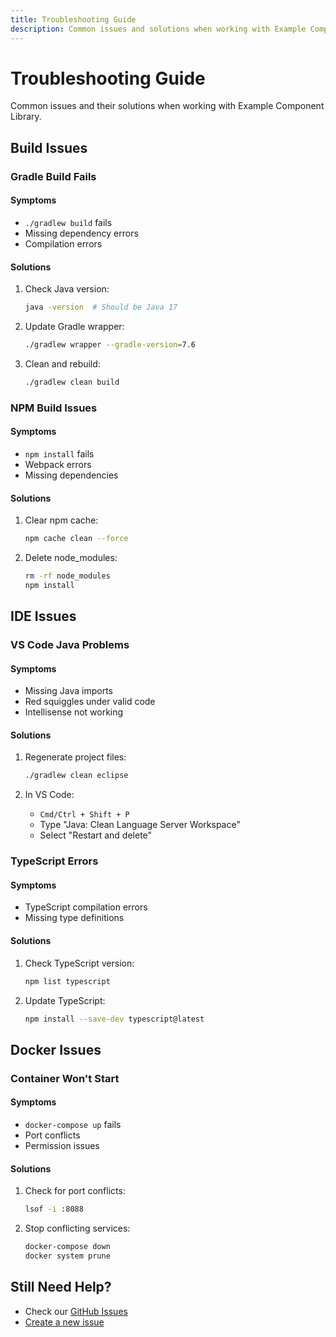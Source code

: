 ```yaml
---
title: Troubleshooting Guide
description: Common issues and solutions when working with Example Component Library
---
```


# Troubleshooting Guide

Common issues and their solutions when working with Example Component Library.

## Build Issues

### Gradle Build Fails

#### Symptoms

- `./gradlew build` fails
- Missing dependency errors
- Compilation errors

#### Solutions

1. Check Java version:

   ```bash
   java -version  # Should be Java 17
   ```

2. Update Gradle wrapper:

   ```bash
   ./gradlew wrapper --gradle-version=7.6
   ```

3. Clean and rebuild:
   ```bash
   ./gradlew clean build
   ```

### NPM Build Issues

#### Symptoms

- `npm install` fails
- Webpack errors
- Missing dependencies

#### Solutions

1. Clear npm cache:

   ```bash
   npm cache clean --force
   ```

2. Delete node_modules:
   ```bash
   rm -rf node_modules
   npm install
   ```

## IDE Issues

### VS Code Java Problems

#### Symptoms

- Missing Java imports
- Red squiggles under valid code
- Intellisense not working

#### Solutions

1. Regenerate project files:

   ```bash
   ./gradlew clean eclipse
   ```

2. In VS Code:
   - `Cmd/Ctrl + Shift + P`
   - Type "Java: Clean Language Server Workspace"
   - Select "Restart and delete"

### TypeScript Errors

#### Symptoms

- TypeScript compilation errors
- Missing type definitions

#### Solutions

1. Check TypeScript version:

   ```bash
   npm list typescript
   ```

2. Update TypeScript:
   ```bash
   npm install --save-dev typescript@latest
   ```

## Docker Issues

### Container Won't Start

#### Symptoms

- `docker-compose up` fails
- Port conflicts
- Permission issues

#### Solutions

1. Check for port conflicts:

   ```bash
   lsof -i :8088
   ```

2. Stop conflicting services:
   ```bash
   docker-compose down
   docker system prune
   ```

## Still Need Help?

- Check our [GitHub Issues](https://github.com/keith-gamble/example-perspective-component-module/issues)
- [Create a new issue](https://github.com/keith-gamble/example-perspective-component-module/issues/new)
